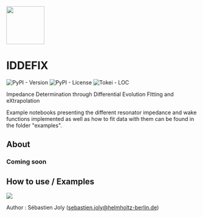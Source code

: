 <img src="https://raw.githubusercontent.com/SebastienJoly/GARFIELD/main/logo.png"  width="100px"/>

# IDDEFIX
![PyPI - Version](https://img.shields.io/pypi/v/IDDEFIX?style=flat-square&color=green)
![PyPI - License](https://img.shields.io/pypi/l/IDDEFIX?style=flat-square&color=pink)
![Tokei - LOC](https://tokei.rs/b1/github/ImpedanCEI/IDDEFIX?category=code?/style=square&color=green)

Impedance Determination through Differential Evolution FItting and eXtrapolation

Example notebooks presenting the different resonator impedance and wake functions implemented as well as how to fit data with them can be found in the folder "examples".

## About

### Coming soon

## How to use / Examples




<img src="https://mattermost.web.cern.ch/files/4si7ipbezfyjdmd1zzr567hswh/public?h=2dcugjRruq3p9yEYea-9f1mXPfUbuujKRNh8dTA77a4"/>

Author : Sébastien Joly (sebastien.joly@helmholtz-berlin.de)


